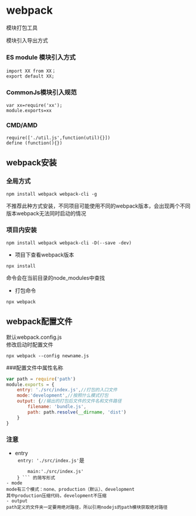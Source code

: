 # webpack

模块打包工具

模块引入导出方式
### ES module 模块引入方式  
```
import XX from XX；  
export default XX;
```
### CommonJs模块引入规范  
```
var xx=require('xx');
module.exports=xx
```
### CMD/AMD
``` 
require(['./util.js',function(util){}])
define (function(){})
```   

## webpack安装
### 全局方式
```
npm install webpack webpack-cli -g
```  
不推荐此种方式安装，不同项目可能使用不同的webpack版本，会出现两个不同版本webpack无法同时启动的情况

### 项目内安装
``` 
npm install webpack webpack-cli -D(--save -dev)
```  
- 项目下查看webpack版本
``` 
npx install
```   
命令会在当前目录的node_modules中查找
- 打包命令
```  
npx webpack
```  

## webpack配置文件 
默认webpack.config.js  
修改启动时配置文件
```  
npx webpack --config newname.js
```  
###配置文件中属性名称  
```javascript 
var path = require('path')
module.exports = {
    entry: './src/index.js',//打包的入口文件
    mode:'development',//按照什么模式打包
    output: {//输出的打包后文件的文件名和文件路径
        filename: 'bundle.js',
        path: path.resolve(__dirname, 'dist')
    }
}
```  
### 注意
- entry   
``` entry: './src/index.js'```是 
```   entry:{
        main:'./src/index.js'
    } ``` 的简写形式 
- mode  
mode有三个模式：none、production（默认）、development    
其中production压缩代码，development不压缩
- output  
path定义的文件夹一定要用绝对路径，所以引用nodejs的path模块获取绝对路径  
